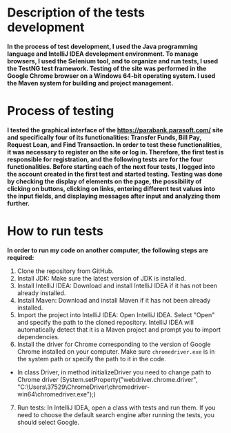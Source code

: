 # Description of the tests development

**In the process of test development, I used the Java programming language and IntelliJ IDEA development environment. To manage browsers, I used the Selenium tool, and to organize and run tests, I used the TestNG test framework. Testing of the site was performed in the Google Chrome browser on a Windows 64-bit operating system. I used the Maven system for building and project management.**

# Process of testing

**I tested the graphical interface of the https://parabank.parasoft.com/ site and specifically four of its functionalities: Transfer Funds, Bill Pay, Request Loan, and Find Transaction. In order to test these functionalities, it was necessary to register on the site or log in. Therefore, the first test is responsible for registration, and the following tests are for the four functionalities. Before starting each of the next four tests, I logged into the account created in the first test and started testing. Testing was done by checking the display of elements on the page, the possibility of clicking on buttons, clicking on links, entering different test values into the input fields, and displaying messages after input and analyzing them further.**

# How to run tests

**In order to run my code on another computer, the following steps are required:**

1. Clone the repository from GitHub.
2. Install JDK: Make sure the latest version of JDK is installed.
3. Install IntelliJ IDEA: Download and install IntelliJ IDEA if it has not been already installed.
4. Install Maven: Download and install Maven if it has not been already installed.
5. Import the project into IntelliJ IDEA: Open IntelliJ IDEA. Select "Open" and specify the path to the cloned repository. IntelliJ IDEA will automatically detect that it is a Maven project and prompt you to import dependencies.
6. Install the driver for Chrome corresponding to the version of Google Chrome installed on your computer. Make sure `chromedriver.exe` is in the system path or specify the path to it in the code.
- In class Driver, in method initializeDriver you need to change path to Chrome driver
(System.setProperty("webdriver.chrome.driver", "C:\\Users\\37529\\ChromeDriver\\chromedriver-win64\\chromedriver.exe");)
7. Run tests: In IntelliJ IDEA, open a class with tests and run them. If you need to choose the default search engine after running the tests, you should select Google.
